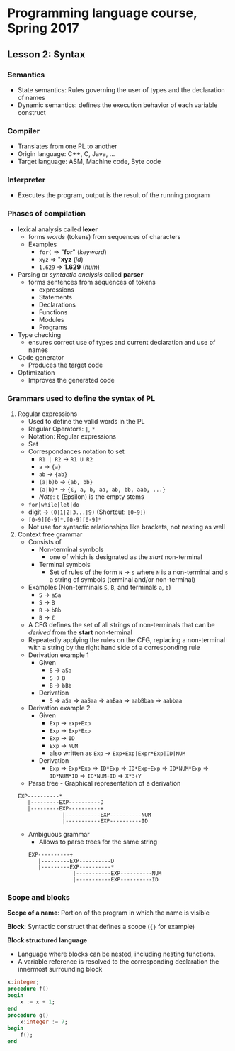 # Programming language course, Spring 2017

## Lesson 2: Syntax

### Semantics
- State semantics: Rules governing the user of types and the declaration of names
- Dynamic semantics: defines the execution behavior of each variable construct

### Compiler
- Translates from one PL to another
- Origin language: C++, C, Java, ...
- Target language: ASM, Machine code, Byte code

### Interpreter
- Executes the program, output is the result of the running program

### Phases of compilation
- lexical analysis called **lexer**
	- forms *words* (tokens) from sequences of characters
	- Examples
		- `for(` => "**for**" (*keyword*)
		- `xyz` => "**xyz** (*id*)
		- `1.629` => **1.629** (*num*)
- Parsing or *syntactic analysis* called **parser**
	- forms sentences from sequences of tokens
		- expressions
		- Statements
		- Declarations
		- Functions
		- Modules
		- Programs
- Type checking
	- ensures correct use of types and current declaration and use of names
- Code generator
	- Produces the target code
- Optimization
	- Improves the generated code

### Grammars used to define the syntax of PL
1. Regular expressions
	- Used to define the valid words in the PL
	- Regular Operators: `|`, `*`
	- Notation: Regular expressions
	- Set
	- Correspondances notation to set
		- `R1 | R2` -> `R1 U R2`
		- `a` -> `{a}`
		- `ab` -> `{ab}`
		- `(a|b)b` -> `{ab, bb}`
		- `(a|b)*` -> `{€, a, b, aa, ab, bb, aab, ...}`
		- *Note*: `€` (Epsilon) is the empty stems
	- `for|while|let|do`
	- digit -> `(0|1|2|3...|9)`  (Shortcut: `[0-9]`)
	- `[0-9][0-9]*.[0-9][0-9]*`
	- Not use for syntactic relationships like brackets, not nesting as well
2. Context free grammar
    - Consists of
        - Non-terminal symbols
            - one of which is designated as the *start* non-terminal
        - Terminal symbols
            - Set of rules of the form `N` -> `s` where `N` is a 
            non-terminal and `s` a string of symbols (terminal and/or non-terminal)
    - Examples (Non-terminals `S`, `B`, and terminals `a`, `b`)
        - `S` -> `aSa`
        - `S` -> `B`
        - `B` -> `bBb`
        - `B` -> `€`
    - A CFG defines the set of all strings of non-terminals that can be 
    *derived* from the **start** non-terminal
    - Repeatedly applying the rules on the CFG, replacing a non-terminal 
    with a string by the right hand side of a corresponding rule
    - Derivation example 1
        - Given
            - `S` -> `aSa`
            - `S` -> `B`
            - `B` -> `bBb`
        - Derivation
            - `S` => `aSa` => `aaSaa` => `aaBaa` => `aabBbaa` => `aabbaa`
    - Derivation example 2
        - Given
            - `Exp` -> `exp+Exp`
            - `Exp` -> `Exp*Exp`
            - `Exp` -> `ID`
            - `Exp` -> `NUM`
            - also written as `Exp` -> `Exp+Exp|Expr*Exp|ID|NUM`
        - Derivation
            - `Exp` => `Exp*Exp` => `ID*Exp` => `ID*Exp+Exp` => `ID*NUM*Exp` => `ID*NUM*ID` => `ID*NUM+ID` => `X*3+Y`
    - Parse tree - Graphical representation of a derivation
    ```
    EXP----------*
       |---------EXP----------D
       |---------EXP----------+
                  |-----------EXP----------NUM
                  |-----------EXP----------ID
    ```
    - Ambiguous grammar
        - Allows to parse trees for the same string
        ```
        EXP----------+
           |---------EXP----------D
           |---------EXP----------*
                      |-----------EXP----------NUM
                      |-----------EXP----------ID
        ```
		
### Scope and blocks        
**Scope of a name**: Portion of the program in which the name is visible

**Block**: Syntactic construct that defines a scope (`{}` for example)

**Block structured language**
- Language where blocks can be nested, including nesting functions.
- A variable reference is resolved to the corresponding declaration 
the innermost surrounding block

```ada
x:integer;
procedure f()
begin
	x := x + 1;
end
procedure g()
	x:integer := 7;
begin
	f();
end
```
